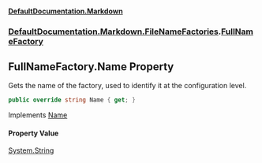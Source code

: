 #### [DefaultDocumentation\.Markdown](../../../../index.md 'index')
### [DefaultDocumentation\.Markdown\.FileNameFactories](../../../../index.md#DefaultDocumentation.Markdown.FileNameFactories 'DefaultDocumentation\.Markdown\.FileNameFactories').[FullNameFactory](index.md 'DefaultDocumentation\.Markdown\.FileNameFactories\.FullNameFactory')

## FullNameFactory\.Name Property

Gets the name of the factory, used to identify it at the configuration level\.

```csharp
public override string Name { get; }
```

Implements [Name](https://github.com/Doraku/DefaultDocumentation/blob/master/documentation/api/DefaultDocumentation/Api/IFileNameFactory/Name.md 'DefaultDocumentation\.Api\.IFileNameFactory\.Name')

#### Property Value
[System\.String](https://learn.microsoft.com/en-us/dotnet/api/system.string 'System\.String')